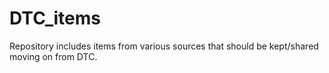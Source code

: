 # DTC_items

Repository includes items from various sources that should be kept/shared moving on from DTC. 
